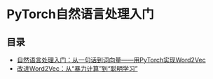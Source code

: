 
# PyTorch自然语言处理入门



## 目录

- [自然语言处理入门：从一句话到词向量——用PyTorch实现Word2Vec](1-word2vec)
- [改进Word2Vec：从“暴力计算”到“聪明学习”](2-improve-word2vec)
